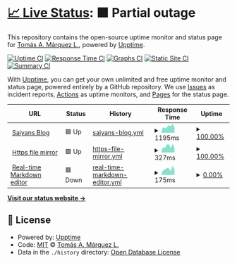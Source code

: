 # [📈 Live Status](https://upptime.saiyans.com.ve): <!--live status--> **🟧 Partial outage**

This repository contains the open-source uptime monitor and status page for [Tomás A. Márquez L.](saiyans.com.ve), powered by [Upptime](https://github.com/upptime/upptime).

[![Uptime CI](https://github.com/tomasmetal23/upptime/workflows/Uptime%20CI/badge.svg)](https://github.com/tomasmetal23/upptime/actions?query=workflow%3A%22Uptime+CI%22)
[![Response Time CI](https://github.com/tomasmetal23/upptime/workflows/Response%20Time%20CI/badge.svg)](https://github.com/tomasmetal23/upptime/actions?query=workflow%3A%22Response+Time+CI%22)
[![Graphs CI](https://github.com/tomasmetal23/upptime/workflows/Graphs%20CI/badge.svg)](https://github.com/tomasmetal23/upptime/actions?query=workflow%3A%22Graphs+CI%22)
[![Static Site CI](https://github.com/tomasmetal23/upptime/workflows/Static%20Site%20CI/badge.svg)](https://github.com/tomasmetal23/upptime/actions?query=workflow%3A%22Static+Site+CI%22)
[![Summary CI](https://github.com/tomasmetal23/upptime/workflows/Summary%20CI/badge.svg)](https://github.com/tomasmetal23/upptime/actions?query=workflow%3A%22Summary+CI%22)

With [Upptime](https://upptime.js.org), you can get your own unlimited and free uptime monitor and status page, powered entirely by a GitHub repository. We use [Issues](https://github.com/tomasmetal23/upptime/issues) as incident reports, [Actions](https://github.com/tomasmetal23/upptime/actions) as uptime monitors, and [Pages](https://upptime.saiyans.com.ve) for the status page.

<!--start: status pages-->
<!-- This summary is generated by Upptime (https://github.com/upptime/upptime) -->
<!-- Do not edit this manually, your changes will be overwritten -->
<!-- prettier-ignore -->
| URL | Status | History | Response Time | Uptime |
| --- | ------ | ------- | ------------- | ------ |
| <img alt="" src="https://icons.duckduckgo.com/ip3/blog.saiyans.com.ve.ico" height="13"> [Saiyans Blog](https://blog.saiyans.com.ve) | 🟩 Up | [saiyans-blog.yml](https://github.com/tomasmetal23/upptime/commits/HEAD/history/saiyans-blog.yml) | <details><summary><img alt="Response time graph" src="./graphs/saiyans-blog/response-time-week.png" height="20"> 1195ms</summary><br><a href="https://upptime.saiyans.com.ve/history/saiyans-blog"><img alt="Response time 782" src="https://img.shields.io/endpoint?url=https%3A%2F%2Fraw.githubusercontent.com%2Ftomasmetal23%2Fupptime%2FHEAD%2Fapi%2Fsaiyans-blog%2Fresponse-time.json"></a><br><a href="https://upptime.saiyans.com.ve/history/saiyans-blog"><img alt="24-hour response time 750" src="https://img.shields.io/endpoint?url=https%3A%2F%2Fraw.githubusercontent.com%2Ftomasmetal23%2Fupptime%2FHEAD%2Fapi%2Fsaiyans-blog%2Fresponse-time-day.json"></a><br><a href="https://upptime.saiyans.com.ve/history/saiyans-blog"><img alt="7-day response time 1195" src="https://img.shields.io/endpoint?url=https%3A%2F%2Fraw.githubusercontent.com%2Ftomasmetal23%2Fupptime%2FHEAD%2Fapi%2Fsaiyans-blog%2Fresponse-time-week.json"></a><br><a href="https://upptime.saiyans.com.ve/history/saiyans-blog"><img alt="30-day response time 1249" src="https://img.shields.io/endpoint?url=https%3A%2F%2Fraw.githubusercontent.com%2Ftomasmetal23%2Fupptime%2FHEAD%2Fapi%2Fsaiyans-blog%2Fresponse-time-month.json"></a><br><a href="https://upptime.saiyans.com.ve/history/saiyans-blog"><img alt="1-year response time 803" src="https://img.shields.io/endpoint?url=https%3A%2F%2Fraw.githubusercontent.com%2Ftomasmetal23%2Fupptime%2FHEAD%2Fapi%2Fsaiyans-blog%2Fresponse-time-year.json"></a></details> | <details><summary><a href="https://upptime.saiyans.com.ve/history/saiyans-blog">100.00%</a></summary><a href="https://upptime.saiyans.com.ve/history/saiyans-blog"><img alt="All-time uptime 71.85%" src="https://img.shields.io/endpoint?url=https%3A%2F%2Fraw.githubusercontent.com%2Ftomasmetal23%2Fupptime%2FHEAD%2Fapi%2Fsaiyans-blog%2Fuptime.json"></a><br><a href="https://upptime.saiyans.com.ve/history/saiyans-blog"><img alt="24-hour uptime 100.00%" src="https://img.shields.io/endpoint?url=https%3A%2F%2Fraw.githubusercontent.com%2Ftomasmetal23%2Fupptime%2FHEAD%2Fapi%2Fsaiyans-blog%2Fuptime-day.json"></a><br><a href="https://upptime.saiyans.com.ve/history/saiyans-blog"><img alt="7-day uptime 100.00%" src="https://img.shields.io/endpoint?url=https%3A%2F%2Fraw.githubusercontent.com%2Ftomasmetal23%2Fupptime%2FHEAD%2Fapi%2Fsaiyans-blog%2Fuptime-week.json"></a><br><a href="https://upptime.saiyans.com.ve/history/saiyans-blog"><img alt="30-day uptime 78.34%" src="https://img.shields.io/endpoint?url=https%3A%2F%2Fraw.githubusercontent.com%2Ftomasmetal23%2Fupptime%2FHEAD%2Fapi%2Fsaiyans-blog%2Fuptime-month.json"></a><br><a href="https://upptime.saiyans.com.ve/history/saiyans-blog"><img alt="1-year uptime 56.69%" src="https://img.shields.io/endpoint?url=https%3A%2F%2Fraw.githubusercontent.com%2Ftomasmetal23%2Fupptime%2FHEAD%2Fapi%2Fsaiyans-blog%2Fuptime-year.json"></a></details>
| <img alt="" src="https://icons.duckduckgo.com/ip3/mirror.saiyans.com.ve.ico" height="13"> [Https file mirror](https://mirror.saiyans.com.ve) | 🟩 Up | [https-file-mirror.yml](https://github.com/tomasmetal23/upptime/commits/HEAD/history/https-file-mirror.yml) | <details><summary><img alt="Response time graph" src="./graphs/https-file-mirror/response-time-week.png" height="20"> 327ms</summary><br><a href="https://upptime.saiyans.com.ve/history/https-file-mirror"><img alt="Response time 240" src="https://img.shields.io/endpoint?url=https%3A%2F%2Fraw.githubusercontent.com%2Ftomasmetal23%2Fupptime%2FHEAD%2Fapi%2Fhttps-file-mirror%2Fresponse-time.json"></a><br><a href="https://upptime.saiyans.com.ve/history/https-file-mirror"><img alt="24-hour response time 394" src="https://img.shields.io/endpoint?url=https%3A%2F%2Fraw.githubusercontent.com%2Ftomasmetal23%2Fupptime%2FHEAD%2Fapi%2Fhttps-file-mirror%2Fresponse-time-day.json"></a><br><a href="https://upptime.saiyans.com.ve/history/https-file-mirror"><img alt="7-day response time 327" src="https://img.shields.io/endpoint?url=https%3A%2F%2Fraw.githubusercontent.com%2Ftomasmetal23%2Fupptime%2FHEAD%2Fapi%2Fhttps-file-mirror%2Fresponse-time-week.json"></a><br><a href="https://upptime.saiyans.com.ve/history/https-file-mirror"><img alt="30-day response time 296" src="https://img.shields.io/endpoint?url=https%3A%2F%2Fraw.githubusercontent.com%2Ftomasmetal23%2Fupptime%2FHEAD%2Fapi%2Fhttps-file-mirror%2Fresponse-time-month.json"></a><br><a href="https://upptime.saiyans.com.ve/history/https-file-mirror"><img alt="1-year response time 255" src="https://img.shields.io/endpoint?url=https%3A%2F%2Fraw.githubusercontent.com%2Ftomasmetal23%2Fupptime%2FHEAD%2Fapi%2Fhttps-file-mirror%2Fresponse-time-year.json"></a></details> | <details><summary><a href="https://upptime.saiyans.com.ve/history/https-file-mirror">100.00%</a></summary><a href="https://upptime.saiyans.com.ve/history/https-file-mirror"><img alt="All-time uptime 83.15%" src="https://img.shields.io/endpoint?url=https%3A%2F%2Fraw.githubusercontent.com%2Ftomasmetal23%2Fupptime%2FHEAD%2Fapi%2Fhttps-file-mirror%2Fuptime.json"></a><br><a href="https://upptime.saiyans.com.ve/history/https-file-mirror"><img alt="24-hour uptime 100.00%" src="https://img.shields.io/endpoint?url=https%3A%2F%2Fraw.githubusercontent.com%2Ftomasmetal23%2Fupptime%2FHEAD%2Fapi%2Fhttps-file-mirror%2Fuptime-day.json"></a><br><a href="https://upptime.saiyans.com.ve/history/https-file-mirror"><img alt="7-day uptime 100.00%" src="https://img.shields.io/endpoint?url=https%3A%2F%2Fraw.githubusercontent.com%2Ftomasmetal23%2Fupptime%2FHEAD%2Fapi%2Fhttps-file-mirror%2Fuptime-week.json"></a><br><a href="https://upptime.saiyans.com.ve/history/https-file-mirror"><img alt="30-day uptime 78.34%" src="https://img.shields.io/endpoint?url=https%3A%2F%2Fraw.githubusercontent.com%2Ftomasmetal23%2Fupptime%2FHEAD%2Fapi%2Fhttps-file-mirror%2Fuptime-month.json"></a><br><a href="https://upptime.saiyans.com.ve/history/https-file-mirror"><img alt="1-year uptime 67.98%" src="https://img.shields.io/endpoint?url=https%3A%2F%2Fraw.githubusercontent.com%2Ftomasmetal23%2Fupptime%2FHEAD%2Fapi%2Fhttps-file-mirror%2Fuptime-year.json"></a></details>
| <img alt="" src="https://icons.duckduckgo.com/ip3/notas.saiyans.com.ve.ico" height="13"> [Real-time Markdown editor](https://notas.saiyans.com.ve) | 🟥 Down | [real-time-markdown-editor.yml](https://github.com/tomasmetal23/upptime/commits/HEAD/history/real-time-markdown-editor.yml) | <details><summary><img alt="Response time graph" src="./graphs/real-time-markdown-editor/response-time-week.png" height="20"> 175ms</summary><br><a href="https://upptime.saiyans.com.ve/history/real-time-markdown-editor"><img alt="Response time 499" src="https://img.shields.io/endpoint?url=https%3A%2F%2Fraw.githubusercontent.com%2Ftomasmetal23%2Fupptime%2FHEAD%2Fapi%2Freal-time-markdown-editor%2Fresponse-time.json"></a><br><a href="https://upptime.saiyans.com.ve/history/real-time-markdown-editor"><img alt="24-hour response time 199" src="https://img.shields.io/endpoint?url=https%3A%2F%2Fraw.githubusercontent.com%2Ftomasmetal23%2Fupptime%2FHEAD%2Fapi%2Freal-time-markdown-editor%2Fresponse-time-day.json"></a><br><a href="https://upptime.saiyans.com.ve/history/real-time-markdown-editor"><img alt="7-day response time 175" src="https://img.shields.io/endpoint?url=https%3A%2F%2Fraw.githubusercontent.com%2Ftomasmetal23%2Fupptime%2FHEAD%2Fapi%2Freal-time-markdown-editor%2Fresponse-time-week.json"></a><br><a href="https://upptime.saiyans.com.ve/history/real-time-markdown-editor"><img alt="30-day response time 414" src="https://img.shields.io/endpoint?url=https%3A%2F%2Fraw.githubusercontent.com%2Ftomasmetal23%2Fupptime%2FHEAD%2Fapi%2Freal-time-markdown-editor%2Fresponse-time-month.json"></a><br><a href="https://upptime.saiyans.com.ve/history/real-time-markdown-editor"><img alt="1-year response time 509" src="https://img.shields.io/endpoint?url=https%3A%2F%2Fraw.githubusercontent.com%2Ftomasmetal23%2Fupptime%2FHEAD%2Fapi%2Freal-time-markdown-editor%2Fresponse-time-year.json"></a></details> | <details><summary><a href="https://upptime.saiyans.com.ve/history/real-time-markdown-editor">0.00%</a></summary><a href="https://upptime.saiyans.com.ve/history/real-time-markdown-editor"><img alt="All-time uptime 96.42%" src="https://img.shields.io/endpoint?url=https%3A%2F%2Fraw.githubusercontent.com%2Ftomasmetal23%2Fupptime%2FHEAD%2Fapi%2Freal-time-markdown-editor%2Fuptime.json"></a><br><a href="https://upptime.saiyans.com.ve/history/real-time-markdown-editor"><img alt="24-hour uptime 0.00%" src="https://img.shields.io/endpoint?url=https%3A%2F%2Fraw.githubusercontent.com%2Ftomasmetal23%2Fupptime%2FHEAD%2Fapi%2Freal-time-markdown-editor%2Fuptime-day.json"></a><br><a href="https://upptime.saiyans.com.ve/history/real-time-markdown-editor"><img alt="7-day uptime 0.00%" src="https://img.shields.io/endpoint?url=https%3A%2F%2Fraw.githubusercontent.com%2Ftomasmetal23%2Fupptime%2FHEAD%2Fapi%2Freal-time-markdown-editor%2Fuptime-week.json"></a><br><a href="https://upptime.saiyans.com.ve/history/real-time-markdown-editor"><img alt="30-day uptime 29.94%" src="https://img.shields.io/endpoint?url=https%3A%2F%2Fraw.githubusercontent.com%2Ftomasmetal23%2Fupptime%2FHEAD%2Fapi%2Freal-time-markdown-editor%2Fuptime-month.json"></a><br><a href="https://upptime.saiyans.com.ve/history/real-time-markdown-editor"><img alt="1-year uptime 88.12%" src="https://img.shields.io/endpoint?url=https%3A%2F%2Fraw.githubusercontent.com%2Ftomasmetal23%2Fupptime%2FHEAD%2Fapi%2Freal-time-markdown-editor%2Fuptime-year.json"></a></details>

<!--end: status pages-->

[**Visit our status website →**](https://upptime.saiyans.com.ve)

## 📄 License

- Powered by: [Upptime](https://github.com/upptime/upptime)
- Code: [MIT](./LICENSE) © [Tomás A. Márquez L.](saiyans.com.ve)
- Data in the `./history` directory: [Open Database License](https://opendatacommons.org/licenses/odbl/1-0/)
